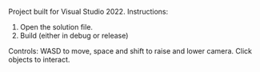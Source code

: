 Project built for Visual Studio 2022.
Instructions:
1. Open the solution file.
2. Build (either in debug or release)

Controls: WASD to move, space and shift to raise and lower camera. Click objects to interact.
